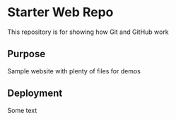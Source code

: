 # Starter Web Repo

This repository is for showing how Git and GitHub work

## Purpose

Sample website with plenty of files for demos

## Deployment

Some text
